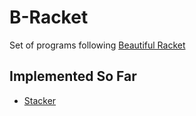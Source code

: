 # B-Racket

Set of programs following [Beautiful Racket](https://beautifulracket.com)

## Implemented So Far

+ [Stacker](stacker.rkt)
